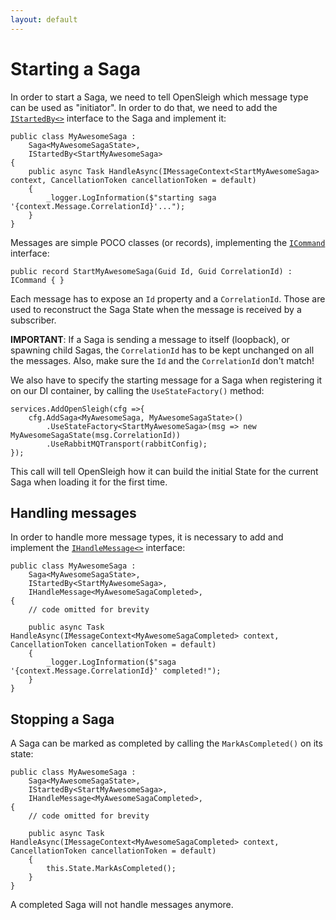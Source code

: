 ```yaml
---
layout: default
---
```


# Starting a Saga
In order to start a Saga, we need to tell OpenSleigh which message type can be used as "initiator". In order to do that, we need to add  the [`IStartedBy<>`](https://github.com/mizrael/OpenSleigh/blob/develop/src/OpenSleigh.Core/IStartedBy.cs) interface to the Saga and implement it:

```
public class MyAwesomeSaga :
    Saga<MyAwesomeSagaState>,
    IStartedBy<StartMyAwesomeSaga>
{
    public async Task HandleAsync(IMessageContext<StartMyAwesomeSaga> context, CancellationToken cancellationToken = default)
    {
        _logger.LogInformation($"starting saga '{context.Message.CorrelationId}'...");
    }
}
```

Messages are simple POCO classes (or records), implementing the [`ICommand`](https://github.com/mizrael/OpenSleigh/blob/develop/src/OpenSleigh.Core/ICommand.cs) interface:

```
public record StartMyAwesomeSaga(Guid Id, Guid CorrelationId) : ICommand { }
```
Each message has to expose an `Id` property and a `CorrelationId`. Those are used to reconstruct the Saga State when the message is received by a subscriber. 

**IMPORTANT**: 
If a Saga is sending a message to itself (loopback), or spawning child Sagas, the `CorrelationId` has to be kept unchanged on all the messages. 
Also, make sure the `Id` and the `CorrelationId` don't match!

We also have to specify the starting message for a Saga when registering it on our DI container, by calling the `UseStateFactory()` method:

```
services.AddOpenSleigh(cfg =>{
    cfg.AddSaga<MyAwesomeSaga, MyAwesomeSagaState>()
        .UseStateFactory<StartMyAwesomeSaga>(msg => new MyAwesomeSagaState(msg.CorrelationId))
        .UseRabbitMQTransport(rabbitConfig);
});
```
This call will tell OpenSleigh how it can build the initial State for the current Saga when loading it for the first time.

## Handling messages

In order to handle more message types, it is necessary to add and implement the [`IHandleMessage<>`](https://github.com/mizrael/OpenSleigh/blob/develop/src/OpenSleigh.Core/IHandleMessage.cs) interface:

```
public class MyAwesomeSaga :
    Saga<MyAwesomeSagaState>,
    IStartedBy<StartMyAwesomeSaga>,
    IHandleMessage<MyAwesomeSagaCompleted>,
{
    // code omitted for brevity

    public async Task HandleAsync(IMessageContext<MyAwesomeSagaCompleted> context, CancellationToken cancellationToken = default)
    {
        _logger.LogInformation($"saga '{context.Message.CorrelationId}' completed!");
    }
}
```

## Stopping a Saga

A Saga can be marked as completed by calling the `MarkAsCompleted()` on its state:

```
public class MyAwesomeSaga :
    Saga<MyAwesomeSagaState>,
    IStartedBy<StartMyAwesomeSaga>,
    IHandleMessage<MyAwesomeSagaCompleted>,
{
    // code omitted for brevity

    public async Task HandleAsync(IMessageContext<MyAwesomeSagaCompleted> context, CancellationToken cancellationToken = default)
    {
        this.State.MarkAsCompleted();
    }
}
```
A completed Saga will not handle messages anymore. 